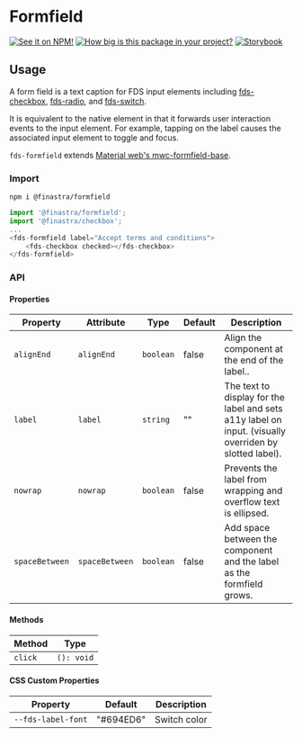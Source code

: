# Formfield

[![See it on NPM!](https://img.shields.io/npm/v/@finastra/formfield?style=for-the-badge)](https://www.npmjs.com/package/@finastra/formfield)
[![How big is this package in your project?](https://img.shields.io/bundlephobia/minzip/@finastra/formfield?style=for-the-badge)](https://bundlephobia.com/result?p=@finastra/formfield')
[![Storybook](https://shields.io/badge/-Play%20with%20this%20web%20component-2a0481?logo=storybook&style=for-the-badge)](https://finastra.github.io/finastra-design-system/?path=/story/components-formfield--default)

## Usage

A form field is a text caption for FDS input elements including [fds-checkbox](https://finastra.github.io/finastra-design-system/?path=/docs/forms-checkbox--default), [fds-radio](https://finastra.github.io/finastra-design-system/?path=/docs/forms-radio--default), and [fds-switch](https://finastra.github.io/finastra-design-system/?path=/docs/forms-switch--default).

It is equivalent to the native <label> element in that it forwards user interaction events to the input element. For example, tapping on the label causes the associated input element to toggle and focus.

`fds-formfield` extends [Material web's mwc-formfield-base](https://github.com/material-components/material-web/tree/mwc/components/formfield).

### Import

```
npm i @finastra/formfield
```

```ts
import '@finastra/formfield';
import '@finastra/checkbox';
...
<fds-formfield label="Accept terms and conditions">
    <fds-checkbox checked></fds-checkbox>
</fds-formfield>
```

### API

<!-- DOC -->
#### Properties

| Property       | Attribute      | Type      | Default | Description                                      |
|----------------|----------------|-----------|---------|--------------------------------------------------|
| `alignEnd`     | `alignEnd`     | `boolean` | false   | Align the component at the end of the label..    |
| `label`        | `label`        | `string`  | ""      | The text to display for the label and sets a11y label on input. (visually overriden by slotted label). |
| `nowrap`       | `nowrap`       | `boolean` | false   | Prevents the label from wrapping and overflow text is ellipsed. |
| `spaceBetween` | `spaceBetween` | `boolean` | false   | Add space between the component and the label as the formfield grows. |

#### Methods

| Method  | Type       |
|---------|------------|
| `click` | `(): void` |

#### CSS Custom Properties

| Property           | Default   | Description  |
|--------------------|-----------|--------------|
| `--fds-label-font` | "#694ED6" | Switch color |
<!-- /DOC -->
